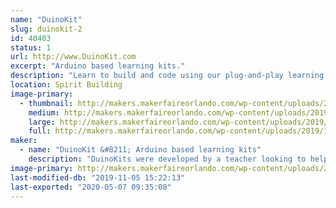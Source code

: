 ```yaml
---
name: "DuinoKit"
slug: duinokit-2
id: 40403
status: 1
url: http://www.DuinoKit.com
excerpt: "Arduino based learning kits."
description: "Learn to build and code using our plug-and-play learning kits.  No soldering or breadboarding."
location: Spirit Building
image-primary:
  - thumbnail: http://makers.makerfaireorlando.com/wp-content/uploads/2019/10/Avatar-Kit-150x150.png
    medium: http://makers.makerfaireorlando.com/wp-content/uploads/2019/10/Avatar-Kit-262x300.png
    large: http://makers.makerfaireorlando.com/wp-content/uploads/2019/10/Avatar-Kit-895x1024.png
    full: http://makers.makerfaireorlando.com/wp-content/uploads/2019/10/Avatar-Kit.png
maker:
  - name: "DuinoKit &#8211; Arduino based learning kits"
    description: "DuinoKits were developed by a teacher looking to help teach kids about electronics and coding using Arduino."
image-primary: http://makers.makerfaireorlando.com/wp-content/uploads/2019/10/DK-Avatar.jpg
last-modified-db: "2019-11-05 15:22:13"
last-exported: "2020-05-07 09:35:08"
---
```


